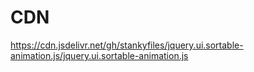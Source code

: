 # CDN
https://cdn.jsdelivr.net/gh/stankyfiles/jquery.ui.sortable-animation.js/jquery.ui.sortable-animation.js

